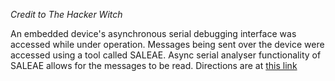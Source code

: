 *Credit to The Hacker Witch*

An embedded device's asynchronous serial debugging interface was accessed while under operation. 
Messages being sent over the device were accessed using a tool called SALEAE. 
Async serial analyser functionality of SALEAE allows for the messages to be read.
Directions are at [this link](https://thehackerwitch.com/HTB-Writeup-Debugging-Interface/)
